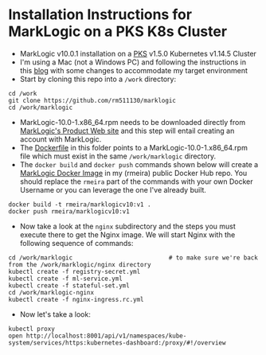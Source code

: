 # Installation Instructions for MarkLogic on a PKS K8s Cluster

- MarkLogic v10.0.1 installation on a [PKS](https://pivotal.io/platform/pivotal-container-service) v1.5.0 Kubernetes v1.14.5 Cluster 
- I'm using a Mac (not a Windows PC) and following the instructions in this [blog](https://www.marklogic.com/blog/docker-deploy-kubernetes/) with some changes to accommodate my target environment
- Start by cloning this repo into a `/work` directory:

```
cd /work
git clone https://github.com/rm511130/marklogic
cd /work/marklogic
```

- MarkLogic-10.0-1.x86_64.rpm needs to be downloaded directly from [MarkLogic's Product Web site](http://developer.marklogic.com/products) and this step will entail creating an account with MarkLogic.
- The [Dockerfile](https://github.com/rm511130/MarkLogic/blob/master/Dockerfile) in this folder points to a MarkLogic-10.0-1.x86_64.rpm file which must exist in the same `/work/marklogic` directory.
- The `docker build` and `docker push` commands shown below will create a [MarkLogic Docker Image](https://cloud.docker.com/u/rmeira/repository/docker/rmeira/marklogic10) in my (rmeira) public Docker Hub repo. You should replace the `rmeira` part of the commands with your own Docker Username or you can leverage the one I've already built.


```
docker build -t rmeira/marklogicv10:v1 .
docker push rmeira/marklogicv10:v1
```

- Now take a look at the `nginx` subdirectory and the steps you must execute there to get the Nginx image. We will start Nginx with the following sequence of commands:

```
cd /work/marklogic                           # to make sure we're back from the /work/marklogic/nginx directory
kubectl create -f registry-secret.yml
kubectl create -f ml-service.yml
kubectl create -f stateful-set.yml
cd /work/marklogic-nginx
kubectl create -f nginx-ingress.rc.yml
```

- Now let's take a look:

```
kubectl proxy
open http://localhost:8001/api/v1/namespaces/kube-system/services/https:kubernetes-dashboard:/proxy/#!/overview
```




